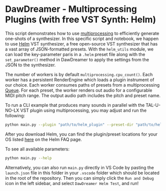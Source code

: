 # DawDreamer - Multiprocessing Plugins (with free VST Synth: Helm)

This script demonstrates how to use [multiprocessing](https://docs.python.org/3/library/multiprocessing.html) to efficiently generate one-shots of a synthesizer. In this specific script and notebook, we happen to use [Helm](https://tytel.org/helm/) VST synthesizer, a free open-source VST synthesizer that has a vast array of JSON-formatted presets. With the `helm_utils` module, we can load the key-parameter paris in a `.helm` preset file along with the `set_parameter()` method in DawDreamer to apply the settings from the JSON to the synthesizer.

The number of workers is by default `multiprocessing.cpu_count()`. Each worker has a persistent RenderEngine which loads a plugin instrument of our choice. Each worker consumes paths of presets from a multiprocessing [Queue](https://docs.python.org/3/library/multiprocessing.html#pipes-and-queues). For each preset, the worker renders out audio for a configurable MIDI pitch range. The output audio path includes the pitch and preset name.

To run a CLI example that produces many sounds in parallel with the TAL-U-NO-LX VST plugin using multiprocessing, you may adjust and run the following: 

```bash
python main.py --plugin "path/to/helm_plugin" --preset-dir "path/to/helm_presets"
```

After you download Helm, you can find the plugin/preset locations for your OS listed [here](https://tytel.org/helm/faq/) on the Helm FAQ page.

To see all available parameters:
```bash
python main.py --help
```


Alternatively, you can also run `main.py` directly in VS Code by pasting the `launch.json` file in this folder in your `.vscode` folder which should be located in the root of the repository. Then you can simply click the `Run and Debug` icon in the left sidebar, and select `DawDreamer Helm Test`, and run!

